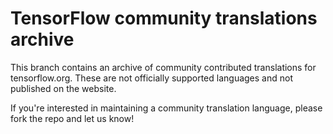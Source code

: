 # TensorFlow community translations archive

This branch contains an archive of community contributed translations for
tensorflow.org. These are not officially supported languages and not published
on the website.

If you're interested in maintaining a community translation language, please
fork the repo and let us know!
